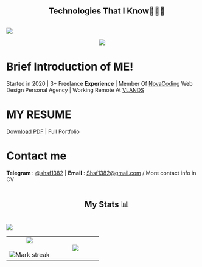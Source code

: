 <!--h1 without bottom border-->
<div id="user-content-toc">
  <ul align="center">
    <summary><h2 style="display: inline-block">Technologies That I Know👨🏻‍💻</h2></summary>
  </ul>
</div>
<img src="https://user-images.githubusercontent.com/73097560/115834477-dbab4500-a447-11eb-908a-139a6edaec5c.gif">

<!--tech stack icons-->
<p align="center">
  <a href="https://skillicons.dev">
    <img src="https://skillicons.dev/icons?i=html,css,bootstrap,materialui,tailwind,sass,less,js,ts,vue,react,angular,nextjs,nuxt,threejs,py,flask,md,figma,discord,vscode,atom,notion,postman,neovim,vite,webpack,yarn,pnpm,npm,bun,git,github,linux,windows,debian,powershell,bash&perline=19" />
  </a>
</p>

# Brief Introduction of ME!

Started in 2020 | 3+ Freelance **Experience** | Member Of [NovaCoding](https://github.com/NovaCodingInc) Web Design Personal Agency | Working Remote At [VLANDS](https://vlands.ir)

# MY RESUME

[Download PDF](/MyResume.pdf) | Full Portfolio

# Contact me

**Telegram** : [@shsf1382](https://t.me/shsf1382)
|
**Email** : [Shsf1382@gmail.com](mailto:shsf1382@gmail.com)
/ More contact info in CV

<!--h1 without bottom border-->
<div id="user-content-toc">
  <ul align="center">
    <summary><h2 style="display: inline-block">My Stats 📊</h2></summary>
  </ul>
</div>
<img src="https://user-images.githubusercontent.com/73097560/115834477-dbab4500-a447-11eb-908a-139a6edaec5c.gif">

<p align="center">
  <!--- stats (start) -->
<table align="center">
<tr border="none">
<td width="50%" align="center">
  
  <img  align="center"  src="https://github-readme-stats-siavash-samadis-projects.vercel.app/api?username=shsf1382hAcKeR&theme=dark&show_icons=true&count_private=true" />
  <br></br>
  <img  title="🔥 Get streak stats for your profile at git.io/streak-stats" alt="Mark streak" src="https://github-readme-streak-stats.herokuapp.com/?user=shsf1382hAcKeR&theme=dark&hide_border=false" /> 
</td>

<td width="50%" align="center">

  <img  align="center"  src="https://github-readme-stats-siavash-samadis-projects.vercel.app/api/top-langs/?username=shsf1382hAcKeR&theme=dark&hide_border=false&no-bg=true&no-frame=true&langs_count=10"/>
  
  </td>
</tr>
</table>
<!--- stats (end) -->
</p>
